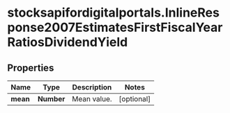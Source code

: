 # stocksapifordigitalportals.InlineResponse2007EstimatesFirstFiscalYearRatiosDividendYield

## Properties

Name | Type | Description | Notes
------------ | ------------- | ------------- | -------------
**mean** | **Number** | Mean value. | [optional] 


